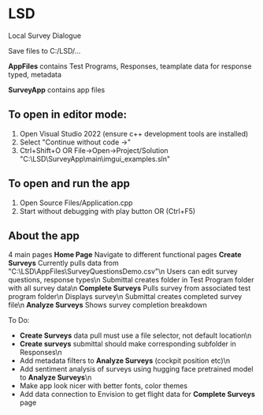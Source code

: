 # LSD
Local Survey Dialogue

Save files to C:/LSD/...

**AppFiles** contains Test Programs, Responses, teamplate data for response typed, metadata

**SurveyApp** contains app files

## To open in editor mode:
1. Open Visual Studio 2022 (ensure c++ development tools are installed)
2. Select "Continue without code ->"
3. Ctrl+Shift+O OR File->Open->Project/Solution
    "C:\LSD\SurveyApp\main\imgui_examples.sln"

## To open and run the app
1. Open Source Files/Application.cpp
2. Start without debugging with play button OR (Ctrl+F5)

## About the app
4 main pages
**Home Page**
  Navigate to different functional pages
**Create Surveys**
  Currently pulls data from "C:\LSD\AppFiles\SurveyQuestionsDemo.csv"\n
  Users can edit survey questions, response types\n
  Submittal creates folder in Test Program folder with all survey data\n
**Complete Surveys**
  Pulls survey from associated test program folder\n
  Displays survey\n
  Submittal creates completed survey file\n
**Analyze Surveys**
  Shows survey completion breakdown
  
  


To Do:
  - **Create Surveys** data pull must use a file selector, not default location\n
  - **Create surveys** submittal should make corresponding subfolder in Responses\n
  - Add metadata filters to **Analyze Surveys** (cockpit position etc)\n
  - Add sentiment analysis of surveys using hugging face pretrained model to **Analyze Surveys**\n
  - Make app look nicer with better fonts, color themes
  - Add data connection to Envision to get flight data for **Complete Surveys** page
  
  
